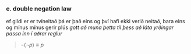 ### e. double negation law
ef gildi er er tvíneitað þá er það eins og því hafi ekki verið neitað, bara eins og mínus mínus gerir plús
*gott að muna þetta til þess að láta yrðingar passa inn í aðrar reglur*
>$\lnot(\lnot p)\equiv p$